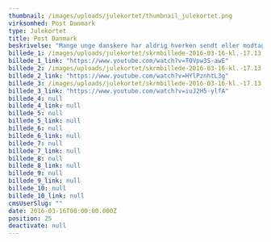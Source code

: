 ```yaml
---
thumbnail: /images/uploads/julekortet/thumbnail_julekortet.png
virksomhed: Post Danmark
type: Julekortet
title: Post Danmark
beskrivelse: "Mange unge danskere har aldrig hverken sendt eller modtagetet et julekort. Og med god grund – de har både email og et hav af sociale medier til rådighed. Ikke desto mindre sætter netop de unge størst pris på at modtage et brev eller julekort. De er bare aldrig blevet ordentligt introduceret til julekortets magiske verden – og til hvor rart det er at modtage en varm julehilsen fra en man holder af. Derfor lavede vi en serie webisodes til dem om netop det: Julekortet.\n\n"
billede_1: /images/uploads/julekortet/skrmbillede-2016-03-16-kl.-17.13.29.png
billede_1_link: "https://www.youtube.com/watch?v=TOVpw3S-awE"
billede_2: /images/uploads/julekortet/skrmbillede-2016-03-16-kl.-17.13.44.png
billede_2_link: "https://www.youtube.com/watch?v=HYlPznhtL3g"
billede_3: /images/uploads/julekortet/skrmbillede-2016-03-16-kl.-17.13.57.png
billede_3_link: "https://www.youtube.com/watch?v=iuJ2H5-ylfA"
billede_4: null
billede_4_link: null
billede_5: null
billede_5_link: null
billede_6: null
billede_6_link: null
billede_7: null
billede_7_link: null
billede_8: null
billede_8_link: null
billede_9: null
billede_9_link: null
billede_10: null
billede_10_link: null
cmsUserSlug: ""
date: 2016-03-16T00:00:00.000Z
position: 25
deactivate: null
---
```


